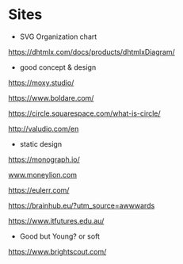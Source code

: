 
# Sites

- SVG Organization chart

https://dhtmlx.com/docs/products/dhtmlxDiagram/


- good concept & design

https://moxy.studio/

https://www.boldare.com/

https://circle.squarespace.com/what-is-circle/

http://valudio.com/en


- static design

https://monograph.io/

www.moneylion.com

https://eulerr.com/

https://brainhub.eu/?utm_source=awwwards

https://www.itfutures.edu.au/



 - Good but Young? or soft
 
 https://www.brightscout.com/


 
